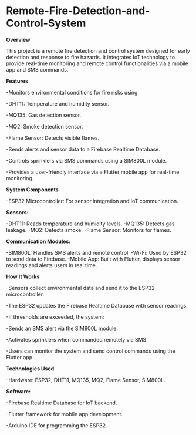 # Remote-Fire-Detection-and-Control-System 


**Overview**

This project is a remote fire detection and control system designed for early detection and response to fire hazards. It integrates IoT technology to provide real-time monitoring and remote control functionalities via a mobile app and SMS commands.

**Features**

   -Monitors environmental conditions for fire risks using:

  -DHT11: Temperature and humidity sensor.

  -MQ135: Gas detection sensor.

  -MQ2: Smoke detection sensor.

  -Flame Sensor: Detects visible flames.

  -Sends alerts and sensor data to a Firebase Realtime Database.
  
  -Controls sprinklers via SMS commands using a SIM800L module.
  
  -Provides a user-friendly interface via a Flutter mobile app for real-time monitoring.



**System Components**

-ESP32 Microcontroller: For sensor integration and IoT communication.

**Sensors:**

-DHT11: Reads temperature and humidity levels.
-MQ135: Detects gas leakage.
-MQ2: Detects smoke.
-Flame Sensor: Monitors for flames.

**Communication Modules:**

-SIM800L: Handles SMS alerts and remote control.
-Wi-Fi: Used by ESP32 to send data to Firebase.
-Mobile App: Built with Flutter, displays sensor readings and alerts users in real time.

**How It Works**

-Sensors collect environmental data and send it to the ESP32 microcontroller.

-The ESP32 updates the Firebase Realtime Database with sensor readings.

-If thresholds are exceeded, the system:

-Sends an SMS alert via the SIM800L module.

-Activates sprinklers when commanded remotely via SMS.

-Users can monitor the system and send control commands using the Flutter app.


**Technologies Used**

-Hardware: ESP32, DHT11, MQ135, MQ2, Flame Sensor, SIM800L.

**Software:**

-Firebase Realtime Database for IoT backend.

-Flutter framework for mobile app development.

-Arduino IDE for programming the ESP32.
